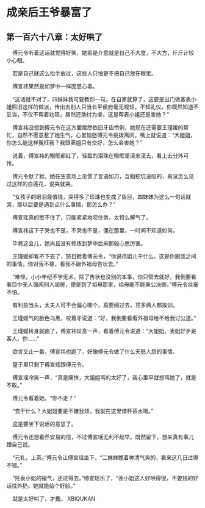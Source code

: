 # 成亲后王爷暴富了 
 ## 第一百六十八章：太好哄了
     傅元令听着这话就觉得好笑，她若是介意就是自己不大度，不大方，斤斤计较小心眼。

    若是自己就这么抬手放过，这些人只怕更不把自己放在眼里。

    傅宣祎果然是如梦中一样面慈心毒。

    “这话就不对了，四妹妹我可要教你一句，在自家就算了，这要是出门做客表小姐照旧这样的做派，传出去别人只当长平侯府毫无规矩，不知礼仪。你既然知道不妥当，不仅不帮着劝阻，居然还助纣为虐，这是帮表小姐还是害她？”

    傅宣祎没想到傅元令在这方面居然依旧牙齿伶俐，她现在还需要王瑾媛的帮忙，自然不愿意惹了她生气，心里恼怒傅元令挑拨离间，嘴上就说道：“大姐姐，你怎么能这样冤枉我？我跟表姐只有交好，怎么会害她？”

    说着，傅宣祎的眼眶都红了，轻盈的泪珠在眼眶里滚来滚去，看上去分外可怜。

    傅元令默了默，她在生意场上见惯了言语如刀，互相挖坑设陷的，真没怎么见过这样的白莲花，说哭就哭。

    “女孩子的眼泪最值钱，哭得多了珍珠也变成了鱼目，四妹妹为这么一句话就哭，那以后要是遇到点什么事情，那怎么办？”

    傅宣瑶真的憋不住了，只能紧紧地咬住唇，太特么解气了。

    傅宣祎这下子哭也不是，不哭也不是，僵在那里，一时间不知道如何。

    毕竟这会儿，她尚且没有修炼到梦中后来那般心思厉害。

    王瑾媛却看不下去了，怒目瞪着傅元令，“你说祎姐儿干什么，这是你跟我之间的事情，你对我不尊，看我不跟外祖母告状去。”

    “难怪，小小年纪不学无术，除了告状也没别的本事，你只管去就好，我倒要看看目中无人强闯别人闺房，便是到了祖母那里，祖母能不能秉公决断。”傅元令丝毫不怕。

    有利益当头，太夫人可不会偏心哪个，真要闹过去，顶多俩人都挨训。

    王瑾媛气的脸色乌黑，咬着牙说道：“好，我倒要看看外祖母给不给我讨公道。”

    王瑾媛转身就跑了，傅宣祎叹息一声，看着傅元令说道：“大姐姐，表姐好歹是客人，你……”

    欲言又止一番，傅宣祎也跑了，好像傅元令做了什么天怒人怨的事情。

    屋子里只剩下傅宣瑶跟傅元令。

    傅宣瑶冷笑一声，“真是痛快，大姐姐骂的太好了，我心里早就想骂她了，就是不敢。”

    傅元令看着她，“你不走？”

    “去干什么？大姐姐要是不嫌我烦，我就在这里借杯茶水喝。”

    这是要坐下说话的意思了。

    傅元令还想看乔安易的信，不过傅宣瑶无利不起早，既然留下，想来真有事儿跟自己说。

    “元礼，上茶。”傅元令让傅宣瑶坐下，“二妹妹瞧着神清气爽的，看来这几日过得不错。”

    “托表小姐的福气，还过得去。”傅宣瑶乐了，“表小姐这人好哄得很，不要钱的好话往外扔，她就能给个好脸。”

    就是太好哄了，才蠢。 
XBIQUKAN